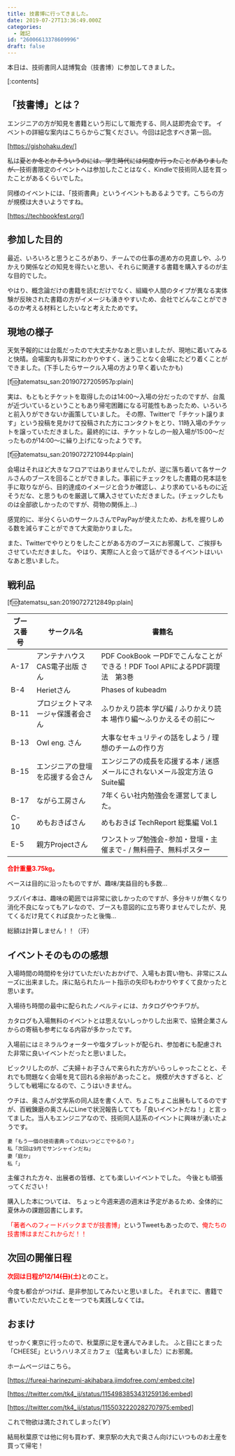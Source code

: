 ```yaml
---
title: 技書博に行ってきました。
date: 2019-07-27T13:36:49.000Z
categories:
  - 雑記
id: "26006613378609996"
draft: false
---
```

本日は、技術書同人誌博覧会（技書博）に参加してきました。



[:contents]



## 「技書博」とは？
エンジニアの方が知見を書籍という形にして販売する、同人誌即売会です。
イベントの詳細な案内はこちらからご覧ください。今回は記念すべき第一回。

[https://gishohaku.dev/]


私は<s>夏とか冬とかそういうのには、学生時代には何度か行ったことがありましたが、</s>技術書限定のイベントへは参加したことはなく、Kindleで技術同人誌を買ったことがあるくらいでした。

同様のイベントには、「技術書典」というイベントもあるようです。こちらの方が規模は大きいようですね。

[https://techbookfest.org/]

## 参加した目的

最近、いろいろと思うところがあり、チームでの仕事の進め方の見直しや、ふりかえり関係などの知見を得たいと思い、それらに関連する書籍を購入するのが主な目的でした。

やはり、概念論だけの書籍を読むだけでなく、組織や人間のタイプが異なる実体験が反映された書籍の方がイメージも湧きやすいため、会社でどんなことができるのか考える材料としたいなと考えたためです。

## 現地の様子

天気予報的には台風だったので大丈夫かなあと思いましたが、現地に着いてみると快晴。会場案内も非常にわかりやすく、迷うことなく会場にたどり着くことができました。(下手したらサークル入場の方より早く着いたかも)

[f:id:tatematsu_san:20190727205957p:plain]

実は、もともとチケットを取得したのは14:00～入場の分だったのですが、台風が近づいているということもあり帰宅困難になる可能性もあったため、いろいろと前入りができないか画策していました。
その際、Twitterで「チケット譲ります」という投稿を見かけて投稿された方にコンタクトをとり、11時入場のチケットを譲っていただきました。最終的には、チケットなしの一般入場が15:00～だったものが14:00～に繰り上げになったようです。

[f:id:tatematsu_san:20190727210944p:plain]

会場はそれほど大きなフロアではありませんでしたが、逆に落ち着いて各サークルさんのブースを回ることができました。事前にチェックをした書籍の見本誌を手に取りながら、目的達成のイメージと合うか確認し、より求めているものに近そうだな、と思うものを厳選して購入させていただきました。(チェックしたものは全部欲しかったのですが、荷物の関係上…)

感覚的に、半分くらいのサークルさんでPayPayが使えたため、お札を握りしめる数を減らすことができて大変助かりました。

また、Twitterでやりとりをしたことがある方のブースにお邪魔して、ご挨拶もさせていただきました。
やはり、実際に人と会って話ができるイベントはいいなあと思いました。



## 戦利品

[f:id:tatematsu_san:20190727212849p:plain]



| ブース番号 | サークル名 | 書籍名 | 
|--------------|------------|----|
| A-17 | アンテナハウスCAS電子出版 さん | PDF CookBook ーPDFでこんなことができる！PDF Tool APIによるPDF調理法　第3巻 |
| B-4  | Herietさん | Phases of kubeadm |
| B-11 | プロジェクトマネージャ保護者会さん | ふりかえり読本 学び編 / ふりかえり読本 場作り編～ふりかえるその前に～ |
| B-13  | Owl eng. さん | 大事なセキュリティの話をしよう / 理想のチームの作り方 |
| B-15  | エンジニアの登壇を応援する会さん | エンジニアの成長を応援する本 / 迷惑メールにされないメール設定方法 G Suite編 |
| B-17 | ながら工房さん | 7年くらい社内勉強会を運営してました。|
| C-10  | めもおきばさん | めもおきば TechReport 総集編 Vol.1 |
| E-5  | 親方Projectさん | ワンストップ勉強会-参加・登壇・主催まで-  / 無料冊子、無料ポスター|

<span style="color: #ff0000"><b>合計重量3.75kg。</b></span>

ベースは目的に沿ったものですが、趣味/実益目的も多数…

ラズパイ本は、趣味の範囲では非常に欲しかったのですが、多分キリが無くなり消化不良になってもアレなので、ブースも意図的に立ち寄りませんでしたが、見てくるだけ見てくれば良かったと後悔…

総額は計算しません！！（汗）


## イベントそのものの感想

入場時間の時間枠を分けていただいたおかげで、入場もお買い物も、非常にスムーズに出来ました。床に貼られたルート指示の矢印もわかりやすくて良かったと思います。

入場待ち時間の最中に配られたノベルティには、カタログやウチワが。

カタログも入場無料のイベントとは思えないしっかりした出来で、協賛企業さんからの寄稿も参考になる内容が多かったです。

入場前にはミネラルウォーターや塩タブレットが配られ、参加者にも配慮された非常に良いイベントだったと思いました。

ビックリしたのが、ご夫婦＋お子さんで来られた方がいらっしゃったことと、それでも問題なく会場を見て回れる余裕があったこと。
規模が大きすぎると、どうしても戦場になるので、こうはいきません。

ウチは、奥さんが文学系の同人誌を書く人で、ちょこちょこ出展もしてるのですが、百戦錬磨の奥さんにLineで状況報告してても「良いイベントだね！」と言ってました。当人もエンジニアなので、技術同人誌系のイベントに興味が湧いたようです。

```
妻「もう一個の技術書典ってのはいつどこでやるの？」
私「次回は9月でサンシャインだね」
妻「庭か」
私「」
```


主催された方々、出展者の皆様、とても楽しいイベントでした。
今後とも頑張ってください！

購入した本については、
ちょっと今週来週の週末は予定があるため、全体的に夏休みの課題図書にします。

<span style="color: #ff0000">「著者へのフィードバックまでが技書博」</span>というTweetもあったので、<span style="color: #ff0000">俺たちの技書博はまだこれからだ！！</span>

## 次回の開催日程
<b><span style="color: #ff0000">次回は日程が12/14<s>(日)</s>(土)</span></b>とのこと。

今度も都合がつけば、是非参加してみたいと思いました。
それまでに、書籍で書いていただいたことを一つでも実践しなくては。

## おまけ

せっかく東京に行ったので、秋葉原に足を運んでみました。
ふと目にとまった「CHEESE」というハリネズミカフェ（猛禽もいました）にお邪魔。

ホームページはこちら。

[https://fureai-harinezumi-akihabara.jimdofree.com/:embed:cite]


[https://twitter.com/tk4_jj/status/1154983853431259136:embed]

[https://twitter.com/tk4_jj/status/1155032220282707975:embed]

これで物欲は満たされてしまった(*´∀`*)

結局秋葉原では他に何も買わず、東京駅の大丸で奥さん向けにいつものお土産を買って帰宅！




